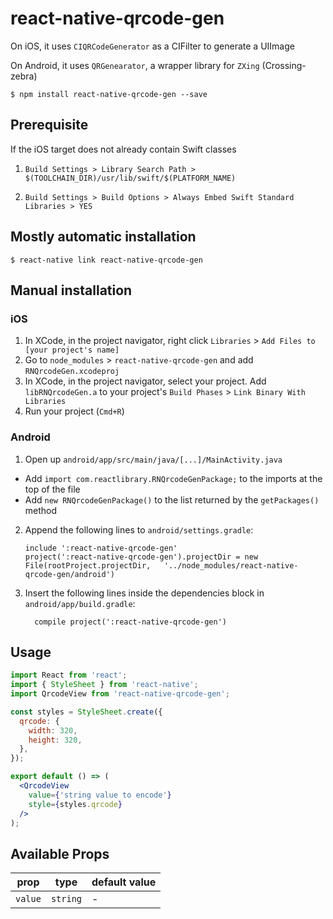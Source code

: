 # react-native-qrcode-gen

On iOS, it uses `CIQRCodeGenerator` as a CIFilter to generate a UIImage

On Android, it uses `QRGenearator`, a wrapper library for `ZXing` (Crossing-zebra)

`$ npm install react-native-qrcode-gen --save`

## Prerequisite

If the iOS target does not already contain Swift classes

1. `Build Settings > Library Search Path > $(TOOLCHAIN_DIR)/usr/lib/swift/$(PLATFORM_NAME)`

2. `Build Settings > Build Options > Always Embed Swift Standard Libraries > YES`

## Mostly automatic installation

`$ react-native link react-native-qrcode-gen`


## Manual installation


### iOS

1. In XCode, in the project navigator, right click `Libraries` > `Add Files to [your project's name]`
2. Go to `node_modules` > `react-native-qrcode-gen` and add `RNQrcodeGen.xcodeproj`
3. In XCode, in the project navigator, select your project. Add `libRNQrcodeGen.a` to your project's `Build Phases` > `Link Binary With Libraries`
4. Run your project (`Cmd+R`)

### Android

1. Open up `android/app/src/main/java/[...]/MainActivity.java`
  - Add `import com.reactlibrary.RNQrcodeGenPackage;` to the imports at the top of the file
  - Add `new RNQrcodeGenPackage()` to the list returned by the `getPackages()` method
2. Append the following lines to `android/settings.gradle`:
  	```
  	include ':react-native-qrcode-gen'
  	project(':react-native-qrcode-gen').projectDir = new File(rootProject.projectDir, 	'../node_modules/react-native-qrcode-gen/android')
  	```
3. Insert the following lines inside the dependencies block in `android/app/build.gradle`:
  	```
      compile project(':react-native-qrcode-gen')
  	```

## Usage
```jsx
import React from 'react';
import { StyleSheet } from 'react-native';
import QrcodeView from 'react-native-qrcode-gen';

const styles = StyleSheet.create({
  qrcode: {
    width: 320,
    height: 320,
  },
});

export default () => (
  <QrcodeView
    value={'string value to encode'}
    style={styles.qrcode}
  />
);
```

## Available Props

prop      | type                 | default value
----------|----------------------|--------------
`value`   | `string`             | -
  